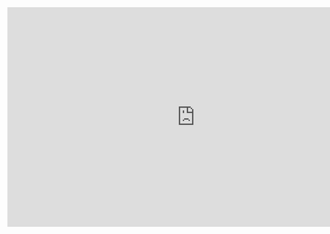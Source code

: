 <iframe width="850" height="500" src="https://datastudio.google.com/embed/reporting/1CLdMr8AXzts3cEdvXc5Wq2tD1fRvQVlt/page/P7ul" frameborder="0" style="border:0" allowfullscreen></iframe>

